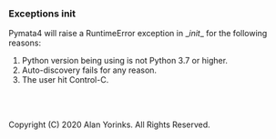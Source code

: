 ### Exceptions init
Pymata4 will raise a RuntimeError exception in \__init__ for the following reasons:

1. Python version being using is not Python 3.7 or higher.
2. Auto-discovery fails for any reason.
3. The user hit Control-C.



<br>
<br>

Copyright (C) 2020 Alan Yorinks. All Rights Reserved.
